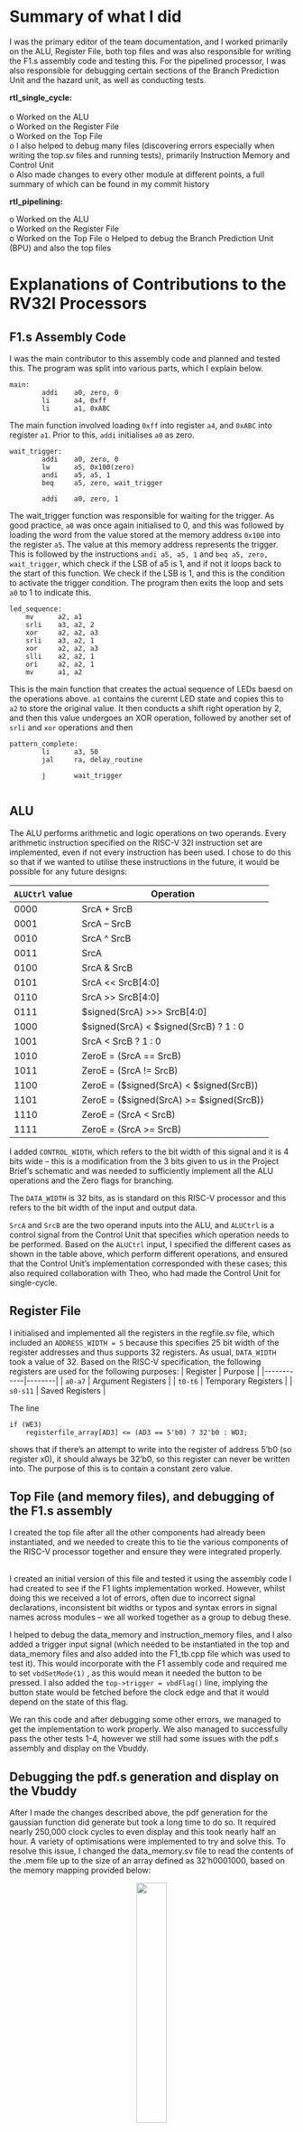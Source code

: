 # Summary of what I did

I was the primary editor of the team documentation, and I worked primarily on the ALU, Register File, both top files and was also responsible for writing the F1.s assembly code and testing this. For the pipelined processor, I was also responsible for debugging certain sections of the Branch Prediction Unit and the hazard unit, as well as conducting tests. 

 **rtl_single_cycle:**  
 </br>
o   Worked on the ALU 
</br>
o   Worked on the Register File 
</br>
o   Worked on the Top File
</br>
o   I also helped to debug many files (discovering errors especially when writing the top.sv files and running tests), primarily Instruction Memory and Control Unit
</br>
o   Also made changes to every other module at different points, a full summary of which can be found in my commit history
</br>

**rtl_pipelining:**

o   Worked on the ALU
</br>
o   Worked on the Register File
</br>
o   Worked on the Top File
o   Helped to debug the Branch Prediction Unit (BPU) and also the top files

# Explanations of Contributions to the RV32I Processors 
## F1.s Assembly Code
I was the main contributor to this assembly code and planned and tested this. The program was split into various parts, which I explain below.

```
main:
        addi    a0, zero, 0                  
        li      a4, 0xff                     
        li      a1, 0xABC
```
The main function involved loading ```0xff``` into register ```a4```, and ```0xABC``` into register ```a1```. Prior to this, ```addi``` initialises ```a0``` as zero. 

```
wait_trigger:
        addi    a0, zero, 0                  
        lw      a5, 0x100(zero)              
        andi    a5, a5, 1                    
        beq     a5, zero, wait_trigger       

        addi    a0, zero, 1 
```
The wait_trigger function was responsible for waiting for the trigger. As good practice, ```a0``` was once again initialised to 0, and this was followed by loading the word from the value stored at the memory address ```0x100``` into the register ```a5```. The value at this memory address represents the trigger. This is followed by the instructions ```andi a5, a5, 1``` and ```beq a5, zero, wait_trigger```, which check if the LSB of a5 is 1, and if not it loops back to the start of this function. 
We check if the LSB is 1, and this is the condition to activate the trigger condition. The program then exits the loop and sets ```a0``` to 1 to indicate this. 

```
led_sequence:
    mv      a2, a1                       
    srli    a3, a2, 2                    
    xor     a2, a2, a3                   
    srli    a3, a2, 1                    
    xor     a2, a2, a3                   
    slli    a2, a2, 1                    
    ori     a2, a2, 1                    
    mv      a1, a2                       
```
This is the main function that creates the actual sequence of LEDs baesd on the operations above. ```a1``` contains the curernt LED state and copies this to ```a2``` to store the original value. It then conducts a shift right operation by 2, and then this value undergoes an XOR operation, followed by another set of ```srli``` and ```xor``` operations and then 

```
pattern_complete:
        li      a3, 50                      
        jal     ra, delay_routine           

        j       wait_trigger  
```

```
```

## ALU
The ALU performs arithmetic and logic operations on two operands. Every arithmetic instruction specified on the RISC-V 32I instruction set are implemented, even if not every instruction has been used. 
I chose to do this so that if we wanted to utilise these instructions in the future, it would be possible for any future designs:

| ```ALUCtrl``` value | Operation |
|------------|--------|
| 0000 |    SrcA + SrcB | 
| 0001 | SrcA – SrcB | 
| 0010 |    SrcA ^ SrcB | 
| 0011   |   SrcA | SrcB | 
| 0100 |   SrcA & SrcB |  
| 0101     |    SrcA << SrcB[4:0] |  
| 0110     |    SrcA >> SrcB[4:0] | 
| 0111     |    $signed(SrcA) >>> SrcB[4:0] |
| 1000     |   $signed(SrcA) < $signed(SrcB) ? 1 : 0 |   
|1001 | SrcA < SrcB ? 1 : 0 | 
| 1010 |    ZeroE = (SrcA == SrcB) | 
| 1011 |    ZeroE = (SrcA != SrcB) | 
| 1100 |    ZeroE = ($signed(SrcA) < $signed(SrcB)) | 
| 1101 |    ZeroE = ($signed(SrcA) >= $signed(SrcB)) | 
| 1110 |    ZeroE = (SrcA < SrcB) | 
| 1111 |    ZeroE = (SrcA >= SrcB) | 

I added ```CONTROL_WIDTH```, which refers to the bit width of this signal and it is 4 bits wide – this is a modification from the 3 bits given to us in the Project Brief’s schematic and was needed to sufficiently implement all the ALU operations and the Zero flags for branching. 

The ```DATA_WIDTH``` is 32 bits, as is standard on this RISC-V processor and this refers to the bit width of the input and output data.

```SrcA``` and ```SrcB``` are the two operand inputs into the ALU, and ```ALUCtrl``` is a control signal from the Control Unit that specifies which operation needs to be performed. Based on the ```ALUCtrl``` input, I specified the different cases as shown in the table above, which perform different operations, and ensured that the Control Unit’s implementation corresponded with these cases; this also required collaboration with Theo, who had made the Control Unit for single-cycle.



## Register File
I initialised and implemented all the registers in the regfile.sv file, which included an ```ADDRESS_WIDTH = 5``` because this specifies 25 bit width of the register addresses and thus supports 32 registers. As usual, ```DATA_WIDTH``` took a value of 32. 
Based on the RISC-V specification, the following registers are used for the following purposes:
| Register | Purpose |
|------------|--------|
| ```a0-a7``` |    Argument Registers | 
| ```t0-t6``` | Temporary Registers | 
| ```s0-s11``` | Saved Registers   | 

The line 
```
if (WE3)
    registerfile_array[AD3] <= (AD3 == 5'b0) ? 32'b0 : WD3;
```
shows that if there’s an attempt to write into the register of address 5’b0 (so register x0), it should always be 32’b0, so this register can never be written into. The purpose of this is to contain a constant zero value. 

## Top File (and memory files), and debugging of the F1.s assembly

I created the top file after all the other components had already been instantiated, and we needed to create this to tie the various components of the RISC-V processor together and ensure they were integrated properly. 

</br>
I created an initial version of this file and tested it using the assembly code I had created to see if the F1 lights implementation worked. However, whilst doing this we received a lot of errors, often due to incorrect signal declarations, inconsistent bit widths or typos and syntax errors in signal names across modules – we all worked together as a group to debug these. 

</br>

I helped to debug the data_memory and instruction_memory files, and I also added a trigger input signal (which needed to be instantiated in the top and data_memory files and also added into the F1_tb.cpp file which was used to test it). This would incorporate with the F1 assembly code and required me to set ```vbdSetMode(1)``` , as this would mean it needed the button to be pressed. I also added the ```top->trigger = vbdFlag()``` line, implying the button state would be fetched before the clock edge and that it would depend on the state of this flag. 

We ran this code and after debugging some other errors, we managed to get the implementation to work properly. We also managed to successfully pass the other tests 1-4, however we still had some issues with the pdf.s assembly and display on the Vbuddy. 

## Debugging the pdf.s generation and display on the Vbuddy
After I made the changes described above, the pdf generation for the gaussian function did generate but took a long time to do so. It required nearly 250,000 clock cycles to even display and this took nearly half an hour. A variety of optimisations were implemented to try and solve this. 
To resolve this issue, I changed the data_memory.sv file to read the contents of the .mem file up to the size of an array defined as 32’h0001000, based on the memory mapping provided below:

<div align="center">
  <img width = "33%" src="images/memory.jpg">
</div>

This memory mapping told us that Data Memory is (0x00000000 to 0x0x0001FFFF), which means there are 131,072 addresses (2^17 addresses), and that Instruction Memory is only between 0xBFC00000 and 0xBFC00FFFF (2^12 addresses)

As a result, I modified the size of the rom_array in the instruction_memory file to have a width of 2^12, which may have been slowing the generation down. A commit similar to this can be referenced <a href = "https://github.com/luqeei1/RISCV-Group23/commit/32798887e1d8c79ff78bd59db8a0c182e24d179c">here</a>. However, these did not fix the issue. 

Me and Akarsh spent hours on debugging this issue, until we added a simple if statement in the pdfgen.tb cpp file, which was placed within the for loop that iterated across simcyc. We discovered that a0 was being plotted every single cycle, which was extremely slow – instead our condition ensured that we would only plot if top->a0 held a non-zero value, thus meaning our implementation was much faster and the gaussian file was generated quickly. After this, it was trivial to implement the noisy.mem and triangle.mem files. 

## General Debugging for the pipelined processors

When conducting tests on the triangle.mem plot on the Vbuddy, I discovered that it did not display at all. I made modifications to the testbench, and divided the number of samples by 4, resulting in it displaying. The previous value of 3 did not plot accurately. This line was modified in ```pdfgen_tb.cpp``` to:

```
    if(top->a0 != 0) {
      if (top->a0 % 4 == 0){
        vbdPlot(int (top->a0), 0, 255);
        vbdCycle(simcyc);
        }
    }
```



## F1_pipelined. s assembly code

I adapted the code from the single-cycle to fit the pipelined processor, and whilst the assembly remained the same, there was a consistent problem with the hazard detection which caused us to only get 2 LEDs displaying at any point. This led to us needing to update the hazard_unit.sv file 

## Miscallenous Changes 

In addition to the above, I also helped Akarsh with the ```/doit.sh``` file to run all the tests using the same script, and I also learnt some commands which I had to implement to properly run the pipelined scripts.

For example, in the ```F1_pipelined.sh``` file, there were a number of components which were instantiated in other .sv files, which were then in turn instantiated in the ```top.sv``` file. This caused an issue, which was rectified by adding the line:
```--top-module top \``` into the ```F1_pipelined.sh``` file. This explicitly declared that ```top.sv``` 

# Reflections
I enjoyed this project deeply and I obtained a number of skills in the process, which are outlined below.
## Technical Skills Learnt
-   SystemVerilog syntax and how to use Verilator, gaining a deeper understanding of how a processor works
- Learnt how to use GTest in testbenches to verify if tests pass 
-   How to use GTKwave to simulate signal values and test how these changed in response to others. This was extremely useful in debugging as it could help me visually see the expected result and the actual result while simulating
-    Learnt the fundamentals of using GitHub and became confident in using it by the end of the project. This facilitated greater collaboration between the group
-   I learnt how to debug errors systematically and use the $display function to assist me in this. I also learnt how to suppress warnings, which reduced the number of inconsequential warnings
-   Consolidated my knowledge of C++ through debugging and writing of testbenches. 
-   Researched and implemented specific components of a CPU and saw how they integrated together
## Soft Skills Learnt and utilised
-   Increased collaboration and learning how to overcome challenges as a group
-   Communication was very strong most of the time, attributed to a good working relationship with all members of the group and an active WhatsApp group
-   Learnt how to work better under a tight deadline and time pressure, leading to my prioritisation and time management skills being improved
-   Improved perseverance while debugging
## Things I would do differently
- Ensuring the whole team had a complete working understanding of the whole architecture, even if they were only responsible for a few components. I could have understood cache more deeply as this was a limiting factor when trying to debug this    
- I would have understood and employed GTKWave as a potential debugging solution earlier, as I hadn't used this to its full extent during Labs 1-4, which led to a  
- While debugging, Akarsh and I spent an all-nighter trying to fix issues with the pipelined processor however our productivity declined later into the night. In the future, we would not repeat this and focus on more organised and systematic approaches to debugging 
-  We should have worked in smaller more focused sessions rather than long sessions without breaks. 

## Conclusion

It’s been a fulfilling project, from planning till final implementation. I have learnt a lot of skills and am looking forward to extending my knowledge of digital architecture in the future. 

 
